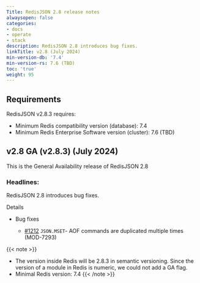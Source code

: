 ```yaml
---
Title: RedisJSON 2.8 release notes
alwaysopen: false
categories:
- docs
- operate
- stack
description: RedisJSON 2.8 introduces bug fixes.
linkTitle: v2.8 (July 2024)
min-version-db: '7.4'
min-version-rs: 7.6 (TBD)
toc: 'true'
weight: 95
---
```


## Requirements

RedisJSON v2.8.3 requires:

- Minimum Redis compatibility version (database): 7.4
- Minimum Redis Enterprise Software version (cluster): 7.6 (TBD)

## v2.8 GA (v2.8.3) (July 2024)

This is the General Availability release of RedisJSON 2.8

### Headlines:

RedisJSON 2.8 introduces bug fixes.

Details

- Bug fixes

  - [#1212](https://github.com/RedisJSON/RedisJSON/pull/1212) `JSON.MSET`- AOF commands are duplicated multiple times (MOD-7293)

{{< note >}}
- The version inside Redis will be 2.8.3 in semantic versioning. Since the version of a module in Redis is numeric, we could not add a GA flag.
- Minimal Redis version: 7.4
{{< /note >}}
